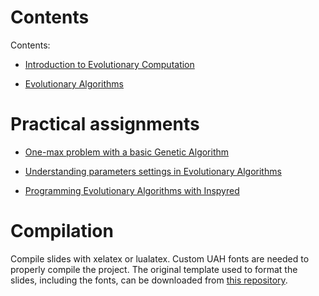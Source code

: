 # Contents

Contents:

* [Introduction to Evolutionary Computation](introduction/introduction.pdf)

* [Evolutionary Algorithms](algorithms/algorithms.pdf)

# Practical assignments

* [One-max problem with a basic Genetic Algorithm](assignment/onemax/onemax.pdf)

* [Understanding parameters settings in Evolutionary Algorithms](assignment/parameters/parameters.pdf)

* [Programming Evolutionary Algorithms with Inspyred](assignment/programming/programming.pdf)

# Compilation

Compile slides with xelatex or lualatex. Custom UAH fonts are needed to properly compile the project. The original template used to format the slides, including the fonts, can be downloaded from [this repository](https://github.com/dfbarrero/UAH-beamer-template).

